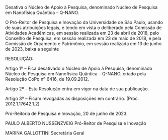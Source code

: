 Desativa o Núcleo de Apoio à Pesquisa, denominado Núcleo de Pesquisa em Nanofísica Quântica – Q-NANO.

O Pró-Reitor de Pesquisa e Inovação da Universidade de São Paulo, usando de suas atribuições legais, e tendo em vista o deliberado pela Comissão de Atividades Acadêmicas, em sessão realizada em 23 de abril de 2018, pelo Conselho de Pesquisa, em sessão realizada em 23 de maio de 2018, e pela Comissão de Orçamento e Patrimônio, em sessão realizada em 13 de junho de 2023, baixa a seguinte

RESOLUÇÃO:

Artigo 1º – Fica desativado o Núcleo de Apoio à Pesquisa, denominado Núcleo de Pesquisa em Nanofísica Quântica – Q-NANO, criado pela Resolução CoPq nº 6416, de 19.09.2012.

Artigo 2º – Esta Resolução entra em vigor na data de sua publicação.

Artigo 3º – Ficam revogadas as disposições em contrário. (Proc. 2012.1.17642.1.2)

Pró-Reitoria de Pesquisa e Inovação, 20 de junho de 2023.

PAULO ALBERTO NUSSENZVEIG
Pró-Reitor de Pesquisa e Inovação

MARINA GALLOTTINI
Secretária Geral